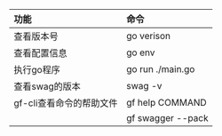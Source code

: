 | 功能 | 命令 |
| :--- | :--- |
| 查看版本号 | go verison |
| 查看配置信息 | go env |
| 执行go程序 | go run ./main.go |
| 查看swag的版本 | swag -v |
| gf-cli查看命令的帮助文件 | gf help COMMAND |
||gf swagger --pack|






